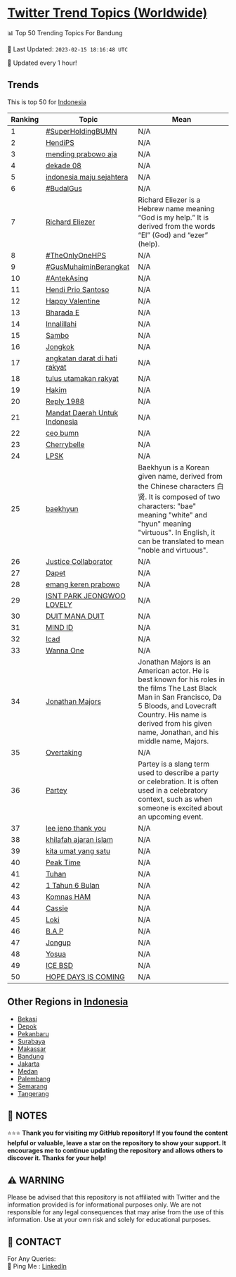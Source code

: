 [Twitter Trend Topics (Worldwide)](https://github.com/ErcinDedeoglu/Twitter-Trend-Topics)
==========


📊 Top 50 Trending Topics For Bandung

📆 Last Updated: `2023-02-15 18:16:48 UTC`

🔧 Updated every 1 hour!


## Trends

This is top 50 for [Indonesia](</Indonesia>)

| Ranking | Topic | Mean |
| ------- | ------------ | ------------ |
| 1 | [#SuperHoldingBUMN](http://twitter.com/search?q=%23SuperHoldingBUMN) | N/A |
| 2 | [HendiPS](http://twitter.com/search?q=HendiPS) | N/A |
| 3 | [mending prabowo aja](http://twitter.com/search?q=mending+prabowo+aja) | N/A |
| 4 | [dekade 08](http://twitter.com/search?q=dekade+08) | N/A |
| 5 | [indonesia maju sejahtera](http://twitter.com/search?q=indonesia+maju+sejahtera) | N/A |
| 6 | [#BudalGus](http://twitter.com/search?q=%23BudalGus) | N/A |
| 7 | [Richard Eliezer](http://twitter.com/search?q=Richard+Eliezer) | Richard Eliezer is a Hebrew name meaning “God is my help.” It is derived from the words “El” (God) and “ezer” (help). |
| 8 | [#TheOnlyOneHPS](http://twitter.com/search?q=%23TheOnlyOneHPS) | N/A |
| 9 | [#GusMuhaiminBerangkat](http://twitter.com/search?q=%23GusMuhaiminBerangkat) | N/A |
| 10 | [#AntekAsing](http://twitter.com/search?q=%23AntekAsing) | N/A |
| 11 | [Hendi Prio Santoso](http://twitter.com/search?q=Hendi+Prio+Santoso) | N/A |
| 12 | [Happy Valentine](http://twitter.com/search?q=Happy+Valentine) | N/A |
| 13 | [Bharada E](http://twitter.com/search?q=Bharada+E) | N/A |
| 14 | [Innalillahi](http://twitter.com/search?q=Innalillahi) | N/A |
| 15 | [Sambo](http://twitter.com/search?q=Sambo) | N/A |
| 16 | [Jongkok](http://twitter.com/search?q=Jongkok) | N/A |
| 17 | [angkatan darat di hati rakyat](http://twitter.com/search?q=angkatan+darat+di+hati+rakyat) | N/A |
| 18 | [tulus utamakan rakyat](http://twitter.com/search?q=tulus+utamakan+rakyat) | N/A |
| 19 | [Hakim](http://twitter.com/search?q=Hakim) | N/A |
| 20 | [Reply 1988](http://twitter.com/search?q=Reply+1988) | N/A |
| 21 | [Mandat Daerah Untuk Indonesia](http://twitter.com/search?q=Mandat+Daerah+Untuk+Indonesia) | N/A |
| 22 | [ceo bumn](http://twitter.com/search?q=ceo+bumn) | N/A |
| 23 | [Cherrybelle](http://twitter.com/search?q=Cherrybelle) | N/A |
| 24 | [LPSK](http://twitter.com/search?q=LPSK) | N/A |
| 25 | [baekhyun](http://twitter.com/search?q=baekhyun) | Baekhyun is a Korean given name, derived from the Chinese characters 白贤. It is composed of two characters: "bae" meaning "white" and "hyun" meaning "virtuous". In English, it can be translated to mean "noble and virtuous". |
| 26 | [Justice Collaborator](http://twitter.com/search?q=Justice+Collaborator) | N/A |
| 27 | [Dapet](http://twitter.com/search?q=Dapet) | N/A |
| 28 | [emang keren prabowo](http://twitter.com/search?q=emang+keren+prabowo) | N/A |
| 29 | [ISNT PARK JEONGWOO LOVELY](http://twitter.com/search?q=ISNT+PARK+JEONGWOO+LOVELY) | N/A |
| 30 | [DUIT MANA DUIT](http://twitter.com/search?q=DUIT+MANA+DUIT) | N/A |
| 31 | [MIND ID](http://twitter.com/search?q=MIND+ID) | N/A |
| 32 | [Icad](http://twitter.com/search?q=Icad) | N/A |
| 33 | [Wanna One](http://twitter.com/search?q=Wanna+One) | N/A |
| 34 | [Jonathan Majors](http://twitter.com/search?q=Jonathan+Majors) | Jonathan Majors is an American actor. He is best known for his roles in the films The Last Black Man in San Francisco, Da 5 Bloods, and Lovecraft Country. His name is derived from his given name, Jonathan, and his middle name, Majors. |
| 35 | [Overtaking](http://twitter.com/search?q=Overtaking) | N/A |
| 36 | [Partey](http://twitter.com/search?q=Partey) | Partey is a slang term used to describe a party or celebration. It is often used in a celebratory context, such as when someone is excited about an upcoming event. |
| 37 | [lee jeno thank you](http://twitter.com/search?q=lee+jeno+thank+you) | N/A |
| 38 | [khilafah ajaran islam](http://twitter.com/search?q=khilafah+ajaran+islam) | N/A |
| 39 | [kita umat yang satu](http://twitter.com/search?q=kita+umat+yang+satu) | N/A |
| 40 | [Peak Time](http://twitter.com/search?q=Peak+Time) | N/A |
| 41 | [Tuhan](http://twitter.com/search?q=Tuhan) | N/A |
| 42 | [1 Tahun 6 Bulan](http://twitter.com/search?q=1+Tahun+6+Bulan) | N/A |
| 43 | [Komnas HAM](http://twitter.com/search?q=Komnas+HAM) | N/A |
| 44 | [Cassie](http://twitter.com/search?q=Cassie) | N/A |
| 45 | [Loki](http://twitter.com/search?q=Loki) | N/A |
| 46 | [B.A.P](http://twitter.com/search?q=B.A.P) | N/A |
| 47 | [Jongup](http://twitter.com/search?q=Jongup) | N/A |
| 48 | [Yosua](http://twitter.com/search?q=Yosua) | N/A |
| 49 | [ICE BSD](http://twitter.com/search?q=ICE+BSD) | N/A |
| 50 | [HOPE DAYS IS COMING](http://twitter.com/search?q=HOPE+DAYS+IS+COMING) | N/A |



## Other Regions in [Indonesia](</Indonesia>)

* [Bekasi](</Indonesia/Bekasi.md>)
* [Depok](</Indonesia/Depok.md>)
* [Pekanbaru](</Indonesia/Pekanbaru.md>)
* [Surabaya](</Indonesia/Surabaya.md>)
* [Makassar](</Indonesia/Makassar.md>)
* [Bandung](</Indonesia/Bandung.md>)
* [Jakarta](</Indonesia/Jakarta.md>)
* [Medan](</Indonesia/Medan.md>)
* [Palembang](</Indonesia/Palembang.md>)
* [Semarang](</Indonesia/Semarang.md>)
* [Tangerang](</Indonesia/Tangerang.md>)



## 📝 NOTES

⭐⭐⭐ **Thank you for visiting my GitHub repository! If you found the content helpful or valuable, leave a star on the repository to show your support. It encourages me to continue updating the repository and allows others to discover it. Thanks for your help!**


## ⚠️ WARNING

Please be advised that this repository is not affiliated with Twitter and the information provided is for informational purposes only. We are not responsible for any legal consequences that may arise from the use of this information. Use at your own risk and solely for educational purposes.


## 📨 CONTACT

 For Any Queries:  
            🏓 Ping Me : [LinkedIn](https://www.linkedin.com/in/ercindedeoglu/)
